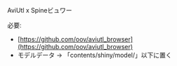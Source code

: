 AviUtl x Spineビュワー

必要:
- [https://github.com/oov/aviutl_browser](https://github.com/oov/aviutl_browser)
- モデルデータ  → 「contents/shiny/model/」以下に置く
